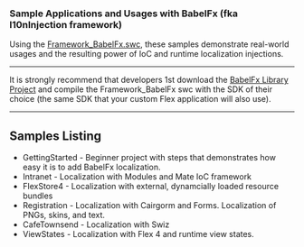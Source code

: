 ### Sample Applications and Usages with BabelFx  (fka l10nInjection framework)

Using the [Framework_BabelFx.swc](https://github.com/BabelFx/AS3-Flex-Library/bin), these samples demonstrate real-world usages and the resulting power of IoC and runtime localization injections.

---

It is strongly recommend that developers 1st download the [BabelFx Library Project](https://github.com/BabelFx/AS3-Flex-Library) and compile the Framework_BabelFx swc with the SDK of their choice (the same SDK that your custom Flex application will also use).

---

## Samples Listing

* GettingStarted - Beginner project with steps that demonstrates how easy it is to add BabelFx localization.
* Intranet - Localization with Modules and Mate IoC framework
* FlexStore4 - Localization with external, dynamcially loaded resource bundles
* Registration - Localization with Cairgorm and Forms. Localization of PNGs, skins, and text.
* CafeTownsend - Localization with Swiz
* ViewStates - Localization with Flex 4 and runtime view states.
 

